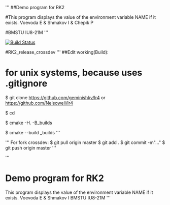 '''
##Demo program for RK2

#This program displays the value of the environment variable NAME if it exists. Voevoda E & Shmakov I & Chepik P

#BMSTU IU8-21M
'''

[![Build Status](https://travis-ci.org/geminishkv/lr4.svg?branch=master)](https://travis-ci.org/geminishkv/lr4)

#RK2_release_crossdev
'''
##Edit working(Build):
#    for unix systems, because uses .gitignore 
$ git clone https://github.com/geminishkv/lr4 or https://github.com/Neisoweli/lr4

$ cd 

$ cmake -H. -B_builds

$ cmake --build _builds
'''

'''
For fork crossdev:
$ git pull origin master
$ git add .
$ git commit -m"..."
$ git push origin master
'''

'''
# Demo program for RK2
This program displays the value of the environment variable NAME if it exists.
Voevoda E & Shmakov I
BMSTU IU8-21M
'''
